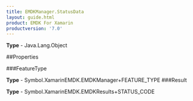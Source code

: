 ```yaml
---
title: EMDKManager.StatusData
layout: guide.html
product: EMDK For Xamarin 
productversion: '7.0' 
---
```


    

**Type** - Java.Lang.Object

##Properties

###FeatureType

        

**Type** - Symbol.XamarinEMDK.EMDKManager+FEATURE_TYPE
###Result

        

**Type** - Symbol.XamarinEMDK.EMDKResults+STATUS_CODE
